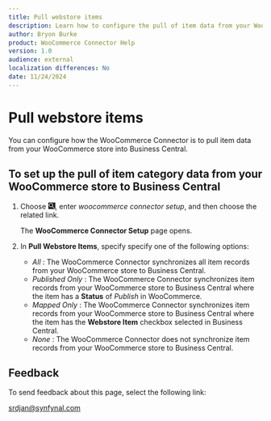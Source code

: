 ```yaml
---
title: Pull webstore items
description: Learn how to configure the pull of item data from your WooCommerce store to Business Central.
author: Bryon Burke
product: WooCommerce Connector Help
version: 1.0
audience: external
localization differences: No
date: 11/24/2024
---
```


<!-- markdownlint-disable MD006 MD007 MD009 MD024 MD025 MD033 -->
<!--// cspell:ignore  markdownlint allowfullscreen keyframes webstore woocommerce -->

# Pull webstore items

You can configure how the WooCommerce Connector is to pull item data from your WooCommerce store into Business Central.

## To set up the pull of item category data from your WooCommerce store to Business Central

1. Choose ![Lightbulb that opens the Tell Me feature.](media/ui-search/search_small.png "Tell me what you want to do"), enter <i>woocommerce connector setup</i>, and then choose the related link.

   The <b>WooCommerce Connector Setup</b> page opens.

1. In <b>Pull Webstore Items</b>, specify specify one of the following options:
     - <i>All</i> : The WooCommerce Connector synchronizes all item records from your WooCommerce store to Business Central.
     - <i>Published Only</i> : The WooCommerce Connector synchronizes item records from your WooCommerce store to Business Central where the item has a <b>Status</b> of <i>Publish</i> in WooCommerce.
     - <i>Mapped Only</i> : The WooCommerce Connector synchronizes item records from your WooCommerce store to Business Central where the item has the <b>Webstore Item</b> checkbox selected in Business Central.
     - <i>None</i> : The WooCommerce Connector does not synchronize item records from your WooCommerce store to Business Central.

## Feedback

To send feedback about this page, select the following link:

[srdjan@synfynal.com](mailto:srdjan@synfynal.com?subject=Documentation%20Feedback%20Product%20Docs:%20pull-webstore-items)
